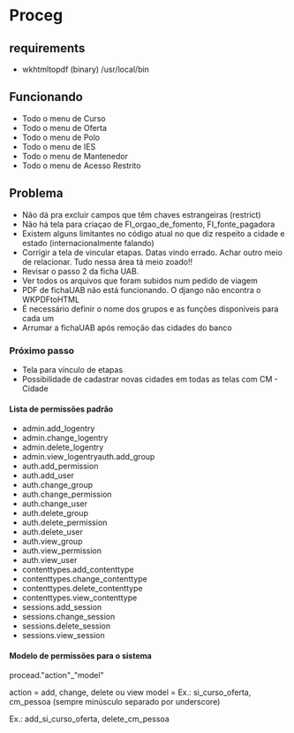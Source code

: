 # Proceg

## requirements
 
- wkhtmltopdf (binary) /usr/local/bin

## Funcionando
- Todo o menu de Curso
- Todo o menu de Oferta
- Todo o menu de Polo
- Todo o menu de IES
- Todo o menu de Mantenedor
- Todo o menu de Acesso Restrito

## Problema
- Não dá pra excluir campos que têm chaves estrangeiras (restrict)
- Não há tela para criaçao de FI_orgao_de_fomento, FI_fonte_pagadora
- Existem alguns limitantes no código atual no que diz respeito a cidade e estado (internacionalmente falando)
- Corrigir a tela de vincular etapas. Datas vindo errado. Achar outro meio de relacionar. Tudo nessa área tá meio zoado!!
- Revisar o passo 2 da ficha UAB.
- Ver todos os arquivos que foram subidos num pedido de viagem
- PDF de fichaUAB não está funcionando. O django não encontra o WKPDFtoHTML
- É necessário definir o nome dos grupos e as funções disponíveis para cada um
- Arrumar a fichaUAB após remoção das cidades do banco

### Próximo passo
- Tela para vínculo de etapas
- Possibilidade de cadastrar novas cidades em todas as telas com CM - Cidade

#### Lista de permissões padrão
- admin.add_logentry
- admin.change_logentry
- admin.delete_logentry
- admin.view_logentryauth.add_group
- auth.add_permission
- auth.add_user
- auth.change_group
- auth.change_permission
- auth.change_user
- auth.delete_group
- auth.delete_permission
- auth.delete_user
- auth.view_group
- auth.view_permission
- auth.view_user
- contenttypes.add_contenttype
- contenttypes.change_contenttype
- contenttypes.delete_contenttype
- contenttypes.view_contenttype
- sessions.add_session
- sessions.change_session
- sessions.delete_session
- sessions.view_session

#### Modelo de permissões para o sistema
procead."action"_"model"

action = add, change, delete ou view
model = Ex.: si_curso_oferta, cm_pessoa (sempre minúsculo separado por underscore)

Ex.: add_si_curso_oferta, delete_cm_pessoa